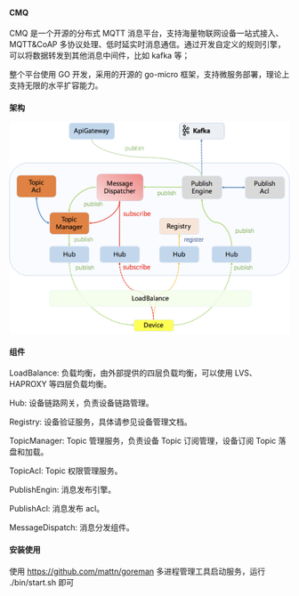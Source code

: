 #### CMQ

CMQ 是一个开源的分布式 MQTT 消息平台，支持海量物联网设备一站式接入、MQTT&CoAP 多协议处理、低时延实时消息通信。通过开发自定义的规则引擎，可以将数据转发到其他消息中间件，比如 kafka 等；

整个平台使用 GO 开发，采用的开源的 go-micro 框架，支持微服务部署，理论上支持无限的水平扩容能力。

#### 架构



![image-20200215204323882](img/image-20200215204323882.png)

#### 组件

LoadBalance: 负载均衡，由外部提供的四层负载均衡，可以使用 LVS、HAPROXY 等四层负载均衡。

Hub: 设备链路网关，负责设备链路管理。

Registry: 设备验证服务，具体请参见设备管理文档。

TopicManager: Topic 管理服务，负责设备 Topic 订阅管理，设备订阅 Topic 落盘和加载。

TopicAcl: Topic 权限管理服务。

PublishEngin: 消息发布引擎。

PublishAcl: 消息发布 acl。

MessageDispatch: 消息分发组件。

#### 安装使用

使用 https://github.com/mattn/goreman 多进程管理工具启动服务，运行 ./bin/start.sh 即可